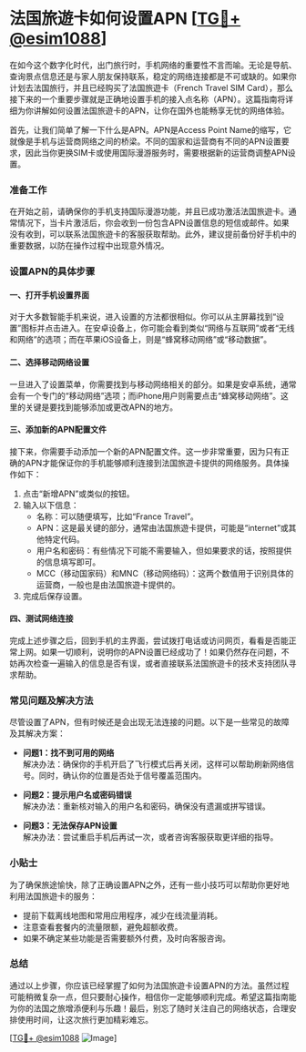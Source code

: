 # 法国旅遊卡如何设置APN [[TG💪+ @esim1088](https://t.me/s/esim1088)]

在如今这个数字化时代，出门旅行时，手机网络的重要性不言而喻。无论是导航、查询景点信息还是与家人朋友保持联系，稳定的网络连接都是不可或缺的。如果你计划去法国旅行，并且已经购买了法国旅遊卡（French Travel SIM Card），那么接下来的一个重要步骤就是正确地设置手机的接入点名称（APN）。这篇指南将详细为你讲解如何设置法国旅遊卡的APN，让你在国外也能畅享无忧的网络体验。

首先，让我们简单了解一下什么是APN。APN是Access Point Name的缩写，它就像是手机与运营商网络之间的桥梁。不同的国家和运营商有不同的APN设置要求，因此当你更换SIM卡或使用国际漫游服务时，需要根据新的运营商调整APN设置。

### 准备工作

在开始之前，请确保你的手机支持国际漫游功能，并且已成功激活法国旅遊卡。通常情况下，当卡片激活后，你会收到一份包含APN设置信息的短信或邮件。如果没有收到，可以联系法国旅遊卡的客服获取帮助。此外，建议提前备份好手机中的重要数据，以防在操作过程中出现意外情况。

### 设置APN的具体步骤

#### 一、打开手机设置界面

对于大多数智能手机来说，进入设置的方法都很相似。你可以从主屏幕找到“设置”图标并点击进入。在安卓设备上，你可能会看到类似“网络与互联网”或者“无线和网络”的选项；而在苹果iOS设备上，则是“蜂窝移动网络”或“移动数据”。

#### 二、选择移动网络设置

一旦进入了设置菜单，你需要找到与移动网络相关的部分。如果是安卓系统，通常会有一个专门的“移动网络”选项；而iPhone用户则需要点击“蜂窝移动网络”。这里的关键是要找到能够添加或更改APN的地方。

#### 三、添加新的APN配置文件

接下来，你需要手动添加一个新的APN配置文件。这一步非常重要，因为只有正确的APN才能保证你的手机能够顺利连接到法国旅遊卡提供的网络服务。具体操作如下：

1. 点击“新增APN”或类似的按钮。
2. 输入以下信息：
   - 名称：可以随便填写，比如“France Travel”。
   - APN：这是最关键的部分，通常由法国旅遊卡提供，可能是“internet”或其他特定代码。
   - 用户名和密码：有些情况下可能不需要输入，但如果要求的话，按照提供的信息填写即可。
   - MCC（移动国家码）和MNC（移动网络码）：这两个数值用于识别具体的运营商，一般也是由法国旅遊卡提供的。
3. 完成后保存设置。

#### 四、测试网络连接

完成上述步骤之后，回到手机的主界面，尝试拨打电话或访问网页，看看是否能正常上网。如果一切顺利，说明你的APN设置已经成功了！如果仍然存在问题，不妨再次检查一遍输入的信息是否有误，或者直接联系法国旅遊卡的技术支持团队寻求帮助。

### 常见问题及解决方法

尽管设置了APN，但有时候还是会出现无法连接的问题。以下是一些常见的故障及其解决方案：

- **问题1：找不到可用的网络**  
  解决办法：确保你的手机开启了飞行模式后再关闭，这样可以帮助刷新网络信号。同时，确认你的位置是否处于信号覆盖范围内。

- **问题2：提示用户名或密码错误**  
  解决办法：重新核对输入的用户名和密码，确保没有遗漏或拼写错误。

- **问题3：无法保存APN设置**  
  解决办法：尝试重启手机后再试一次，或者咨询客服获取更详细的指导。

### 小贴士

为了确保旅途愉快，除了正确设置APN之外，还有一些小技巧可以帮助你更好地利用法国旅遊卡的服务：

- 提前下载离线地图和常用应用程序，减少在线流量消耗。
- 注意查看套餐内的流量限额，避免超额收费。
- 如果不确定某些功能是否需要额外付费，及时向客服咨询。

### 总结

通过以上步骤，你应该已经掌握了如何为法国旅遊卡设置APN的方法。虽然过程可能稍微复杂一点，但只要耐心操作，相信你一定能够顺利完成。希望这篇指南能为你的法国之旅增添便利与乐趣！最后，别忘了随时关注自己的网络状态，合理安排使用时间，让这次旅行更加精彩难忘。

[[TG💪+ @esim1088](https://t.me/s/esim1088) ![Image](https://i.postimg.cc/4NQfJmqS/Snipaste-2025-05-13-00-14-12.png)]